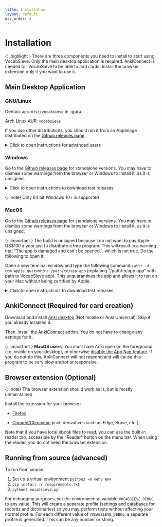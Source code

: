 ```yaml
---
title: Installation
layout: default
nav_order: 4
---
```


# Installation

{: .highlight }
There are three components you need to install to start using VocabSieve. Only the main desktop application is required. AnkiConnect is needed for VocabSieve to be able to add cards. Install the browser extension only if you want to use it.

## Main Desktop Application

### GNU/Linux

Gentoo: `app-misc/vocabsieve` in ::guru

Arch Linux AUR: `vocabsieve`

If you use other distributions, you should run it from an AppImage distributed on the [Github releases page](https://github.com/FreeLanguageTools/vocabsieve/releases).

<details markdown=1>
<summary> Click to open instructions for advanced users </summary>
If you prefer to install it anyways, you can use `pip3 install vocabsieve`  (add `-–user` if appropriate). (**Note**: Newer versions of Python will stop you from installing into your global Python environment by default. You may need to create a virtual environment). This will install a desktop file which you should be able to see from your launcher menu. If you do not use a desktop environment, you can launch it through the command line `vocabsieve`.

If you want to test the latest features, you can go to [CI artifacts page](https://nightly.link/FreeLanguageTools/vocabsieve/workflows/build-binaries/master) page to obtain the latest builds, but they are not guaranteed to run. If you notice anything wrong from those builds, open an issue on GitHub. Ensure you are using the latest nightly build before reporting anything.

</details>

### Windows

Go to the [Github releases page](https://github.com/FreeLanguageTools/vocabsieve/releases) for standalone versions. You may have to dismiss some warnings from the browser or Windows to install it, as it is unsigned.

<details markdown=1>
<summary> Click to open instructions to download test releases </summary>

If you want to test the latest features, you can go to [CI artifacts page](https://nightly.link/FreeLanguageTools/vocabsieve/workflows/build-binaries/master) page to obtain the latest builds, but they are not guaranteed to run. If you notice anything wrong from those builds, open an issue on GitHub. Note: ensure you are using the latest nightly build before reporting anything.

</details>

{: .note}
Only 64 bit Windows 10+ is supported

### MacOS

Go to the [Github releases page](https://github.com/FreeLanguageTools/vocabsieve/releases) for standalone versions. You may have to dismiss some warnings from the browser or Windows to install it, as it is unsigned.

{: .important }
The build is unsigned because I do not want to pay Apple US$100 a year just to distribute a free program. This will result in a warning that "The app is damaged and can't be opened.", which is not true. Do the following to open it.

Open a new terminal window and type the following command
`xattr -d com.apple.quarantine /path/to/app.app` (replacing "/path/to/app.app" with path to VocabSieve app). This unquarantines the app and allows it to run on your Mac without being certified by Apple.

<details markdown=1>
<summary> Click to open instructions to download test releases </summary>

If you want to test the latest features, you can go to [CI artifacts page](https://nightly.link/FreeLanguageTools/vocabsieve/workflows/build-binaries/master) page to obtain the latest builds, but they are not guaranteed to run. If you notice anything wrong from those builds, open an issue on GitHub. Note: ensure you are using the latest nightly build before reporting anything.

</details>

## AnkiConnect (Required for card creation)

Download and install [Anki desktop](https://apps.ankiweb.net/) (Not mobile or Anki Universal). Skip if you already installed it.

Then, install the [AnkiConnect](https://ankiweb.net/shared/info/2055492159) addon. You do not have to change any settings for it.

{: .important }
**MacOS users**: You must have Anki open on the foreground (i.e. visible on your desktop), or otherwise [disable the App Nap feature](https://github.com/FooSoft/anki-connect#notes-for-macos-users). If you do not do this, AnkiConnect will not respond and will cause this program to be very slow and/or unresponsive.

## Browser extension (Optional)

{: .note}
The browser extension should work as is, but is mostly unmaintained

Install the extension for your browser:

- [Firefox](https://addons.mozilla.org/en-GB/firefox/addon/click-copy-sentence/)

- [Chrome/Chromium](https://chrome.google.com/webstore/detail/click-copy-sentence/klhlkoabjmofmjkhbmelmfnhkbjaohdj) (incl. derivatives such as Edge, Brave, etc.)

Note that if you have local ebook files to read, you can use the built-in reader too, accessible by the "Reader" button on the menu bar. When using the reader, you do not need the browser extension.

## Running from source (advanced)

To run from source:

1. Set up a virtual environment `python3 -m venv env`
2. `pip install -r requirements.txt`
3. `python3 vocabsieve.py`

For debugging purposes, set the environmental variable `VOCABSIEVE_DEBUG` to any value. This will create a separate profile (settings and databases for records and dictionaries) so you may perform tests without affecting your normal profile. For each different value of `VOCABSIEVE_DEBUG`, a separate profile is generated. This can be any number or string.
